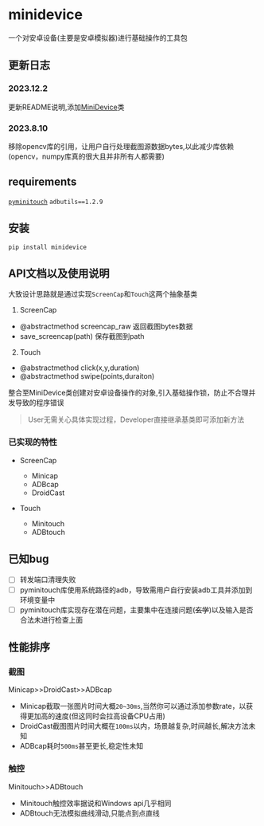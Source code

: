 # minidevice
一个对安卓设备(主要是安卓模拟器)进行基础操作的工具包
## 更新日志
### 2023.12.2 
更新README说明,添加[MiniDevice](./minidevice/device.py)类
### 2023.8.10 
移除opencv库的引用，让用户自行处理截图源数据bytes,以此减少库依赖(opencv，numpy库真的很大且并非所有人都需要)
## requirements
[`pyminitouch`](https://github.com/williamfzc/pyminitouch) `adbutils==1.2.9`
## 安装
`pip install minidevice`
## API文档以及使用说明
大致设计思路就是通过实现`ScreenCap`和`Touch`这两个抽象基类
1. ScreenCap 
- @abstractmethod screencap_raw 返回截图bytes数据
- save_screencap(path) 保存截图到path 
2. Touch
- @abstractmethod click(x,y,duration) 
- @abstractmethod swipe(points,duraiton)

整合至MiniDevice类创建对安卓设备操作的对象,引入基础操作锁，防止不合理并发导致的程序错误
> User无需关心具体实现过程，Developer直接继承基类即可添加新方法

### 已实现的特性
- ScreenCap
    - Minicap
    - ADBcap
    - DroidCast

- Touch
    - Minitouch
    - ADBtouch
## 已知bug
- [ ] 转发端口清理失败
- [ ] pyminitouch库使用系统路径的adb，导致需用户自行安装adb工具并添加到环境变量中
- [ ] pyminitouch库实现存在潜在问题，主要集中在连接问题(~~玄学~~)以及输入是否合法未进行检查上面

## 性能排序
### 截图
Minicap>>DroidCast>>ADBcap

- Minicap截取一张图片时间大概`20~30ms`,当然你可以通过添加参数rate，以获得更加高的速度(但这同时会拉高设备CPU占用)
- DroidCast截图图片时间大概在`100ms`以内，场景越复杂,时间越长,解决方法未知
- ADBcap耗时`500ms`甚至更长,稳定性未知

### 触控
Minitouch>>ADBtouch
- Minitouch触控效率据说和Windows api几乎相同
- ADBtouch无法模拟曲线滑动,只能点到点直线
